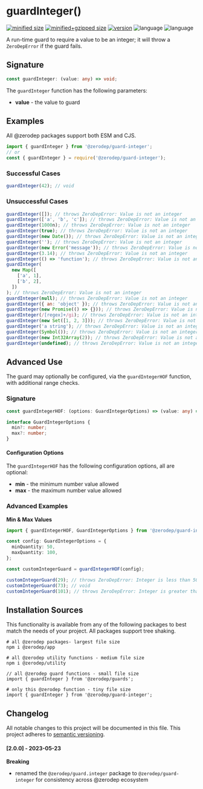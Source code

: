 # guardInteger()

[![minified size](https://img.shields.io/bundlephobia/min/@zerodep/guard-integer?style=flat-square&color=blue)](https://bundlephobia.com/package/@zerodep/guard-integer)
[![minified+gzipped size](https://img.shields.io/bundlephobia/minzip/@zerodep/guard-integer?style=flat-square&color=blue)](https://bundlephobia.com/package/@zerodep/guard-integer)
[![version](https://img.shields.io/npm/v/@zerodep/guard-integer?style=flat-square&color=blue)](https://www.npmjs.com/package/@zerodep/guard-integer)
![language](https://img.shields.io/github/languages/top/cdepage/zerodep?style=flat-square)
![language](https://img.shields.io/badge/types-included-blue?style=flat-square)

A run-time guard to require a value to be an integer; it will throw a `ZeroDepError` if the guard fails.

## Signature

```typescript
const guardInteger: (value: any) => void;
```

The `guardInteger` function has the following parameters:

- **value** - the value to guard

## Examples

All @zerodep packages support both ESM and CJS.

```javascript
import { guardInteger } from '@zerodep/guard-integer';
// or
const { guardInteger } = require('@zerodep/guard-integer');
```

### Successful Cases

```javascript
guardInteger(42); // void
```

### Unsuccessful Cases

```javascript
guardInteger([]); // throws ZeroDepError: Value is not an integer
guardInteger(['a', 'b', 'c']); // throws ZeroDepError: Value is not an integer
guardInteger(1000n); // throws ZeroDepError: Value is not an integer
guardInteger(true); // throws ZeroDepError: Value is not an integer
guardInteger(new Date()); // throws ZeroDepError: Value is not an integer
guardInteger(''); // throws ZeroDepError: Value is not an integer
guardInteger(new Error('message')); // throws ZeroDepError: Value is not an integer
guardInteger(3.14); // throws ZeroDepError: Value is not an integer
guardInteger(() => 'function'); // throws ZeroDepError: Value is not an integer
guardInteger(
  new Map([
    ['a', 1],
    ['b', 2],
  ])
); // throws ZeroDepError: Value is not an integer
guardInteger(null); // throws ZeroDepError: Value is not an integer
guardInteger({ an: 'object' }); // throws ZeroDepError: Value is not an integer
guardInteger(new Promise(() => {})); // throws ZeroDepError: Value is not an integer
guardInteger(/[regex]+/gi); // throws ZeroDepError: Value is not an integer
guardInteger(new Set([1, 2, 3])); // throws ZeroDepError: Value is not an integer
guardInteger('a string'); // throws ZeroDepError: Value is not an integer
guardInteger(Symbol()); // throws ZeroDepError: Value is not an integer
guardInteger(new Int32Array(2)); // throws ZeroDepError: Value is not an integer
guardInteger(undefined); // throws ZeroDepError: Value is not an integer
```

## Advanced Use

The guard may optionally be configured, via the `guardIntegerHOF` function, with additional range checks.

### Signature

```typescript
const guardIntegerHOF: (options: GuardIntegerOptions) => (value: any) => void;

interface GuardIntegerOptions {
  min?: number;
  max?: number;
}
```

#### Configuration Options

The `guardIntegerHOF` has the following configuration options, all are optional:

- **min** - the minimum number value allowed
- **max** - the maximum number value allowed

### Advanced Examples

**Min & Max Values**

```typescript
import { guardIntegerHOF, GuardIntegerOptions } from '@zerodep/guard-integer';

const config: GuardIntegerOptions = {
  minQuantity: 50,
  maxQuantity: 100,
};

const customIntegerGuard = guardIntegerHOF(config);

customIntegerGuard(29); // throws ZeroDepError: Integer is less than 50
customIntegerGuard(73); // void
customIntegerGuard(101); // throws ZeroDepError: Integer is greater than 100
```

## Installation Sources

This functionality is available from any of the following packages to best match the needs of your project. All packages support tree shaking.

```shell
# all @zerodep packages- largest file size
npm i @zerodep/app

# all @zerodep utility functions - medium file size
npm i @zerodep/utility

// all @zerodep guard functions - small file size
import { guardInteger } from '@zerodep/guards';

# only this @zerodep function - tiny file size
import { guardInteger } from '@zerodep/guard-integer';
```

## Changelog

All notable changes to this project will be documented in this file. This project adheres to [semantic versioning](https://semver.org/spec/v2.0.0.html).

#### [2.0.0] - 2023-05-23

**Breaking**

- renamed the `@zerodep/guard.integer` package to `@zerodep/guard-integer` for consistency across @zerodep ecosystem

